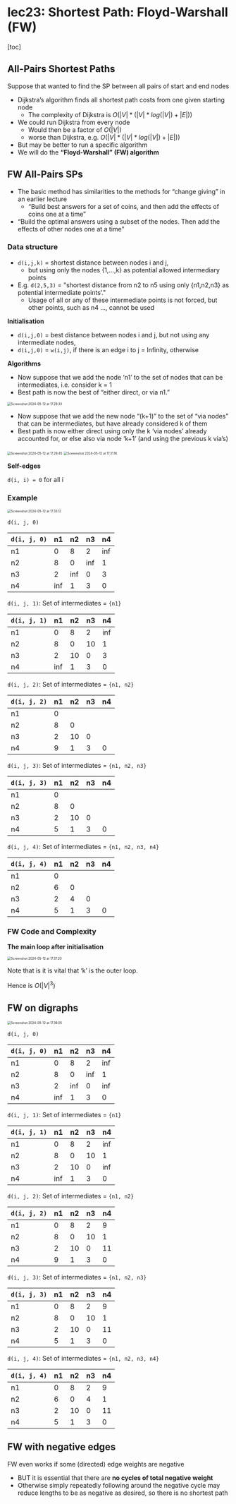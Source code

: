 # lec23: Shortest Path: Floyd-Warshall (FW)

[toc]

## All-Pairs Shortest Paths

Suppose that wanted to find the SP between all pairs of start and end nodes

-   Dijkstra’s algorithm finds all shortest path costs from one given starting node
    -   The complexity of Dijkstra is $O( |V| * (|V| * log(|V|) +|E|))$
-   We could run Dijkstra from every node
    -   Would then be a factor of $O( |V| )$ 
    -   worse than Dijkstra, e.g. $O( |V| * (|V| * log(|V|) +|E|))$
-   But may be better to run a specific algorithm
-   We will do the **“Floyd-Warshall” (FW) algorithm**

## FW All-Pairs SPs

-   The basic method has similarities to the methods for “change giving” in an earlier lecture
    -   “Build best answers for a set of coins, and then add the effects of coins one at a time”
-   “Build the optimal answers using a subset of the nodes. Then add the effects of other nodes one at a time”

### Data structure

-   `d(i,j,k)` = shortest distance between nodes i and j,
    -   but using only the nodes {1,…,k} as potential allowed intermediary points
-   E.g. `d(2,5,3)` = "shortest distance from n2 to n5 using only {n1,n2,n3} as potential intermediate points’."
    -   Usage of all or any of these intermediate points is not forced, but other points, such as n4 …, cannot be used

**Initialisation**

-   `d(i,j,0)` = best distance between nodes i and j, but not using any intermediate nodes,
-   `d(i,j,0)` = `w(i,j)`, if there is an edge i to j
                    = Infinity,  otherwise

**Algorithms**

-   Now suppose that we add the node ‘n1’ to the set of nodes that can be intermediates, i.e. consider k = 1
-   Best path is now the best of “either direct, or via n1.”

<img src="assets/Screenshot 2024-05-12 at 17.28.33.png" alt="Screenshot 2024-05-12 at 17.28.33" style="zoom:50%;" />

-   Now suppose that we add the new node “(k+1)” to the set of “via nodes” that can be intermediates, but have already considered k of them
-   Best path is now either direct using only the k ‘via nodes’ already accounted for, or else also via node ‘k+1’ (and using the previous k via’s)

<img src="assets/Screenshot 2024-05-12 at 17.29.45.png" alt="Screenshot 2024-05-12 at 17.29.45" style="zoom:50%;" />

<img src="assets/Screenshot 2024-05-12 at 17.31.16.png" alt="Screenshot 2024-05-12 at 17.31.16" style="zoom:50%;" />

**Self-edges**

`d(i, i) = 0` for all i

### Example

<img src="assets/Screenshot 2024-05-12 at 17.33.12.png" alt="Screenshot 2024-05-12 at 17.33.12" style="zoom:50%;" />

`d(i, j, 0)`

| `d(i, j, 0)` | n1   | n2   | n3   | n4   |
| ------------ | ---- | ---- | ---- | ---- |
| n1           | 0    | 8    | 2    | inf  |
| n2           | 8    | 0    | inf  | 1    |
| n3           | 2    | inf  | 0    | 3    |
| n4           | inf  | 1    | 3    | 0    |

`d(i, j, 1)`: Set of intermediates = `{n1}`

| `d(i, j, 1)` | n1   | n2   | n3   | n4   |
| ------------ | ---- | ---- | ---- | ---- |
| n1           | 0    | 8    | 2    | inf  |
| n2           | 8    | 0    | 10   | 1    |
| n3           | 2    | 10   | 0    | 3    |
| n4           | inf  | 1    | 3    | 0    |

`d(i, j, 2)`: Set of intermediates = `{n1, n2}`

| `d(i, j, 2)` | n1   | n2   | n3   | n4   |
| ------------ | ---- | ---- | ---- | ---- |
| n1           | 0    |      |      |      |
| n2           | 8    | 0    |      |      |
| n3           | 2    | 10   | 0    |      |
| n4           | 9    | 1    | 3    | 0    |

`d(i, j, 3)`: Set of intermediates = `{n1, n2, n3}`

| `d(i, j, 3)` | n1   | n2   | n3   | n4   |
| ------------ | ---- | ---- | ---- | ---- |
| n1           | 0    |      |      |      |
| n2           | 8    | 0    |      |      |
| n3           | 2    | 10   | 0    |      |
| n4           | 5    | 1    | 3    | 0    |

`d(i, j, 4)`: Set of intermediates = `{n1, n2, n3, n4}`

| `d(i, j, 4)` | n1   | n2   | n3   | n4   |
| ------------ | ---- | ---- | ---- | ---- |
| n1           | 0    |      |      |      |
| n2           | 6    | 0    |      |      |
| n3           | 2    | 4    | 0    |      |
| n4           | 5    | 1    | 3    | 0    |

### FW Code and Complexity

**The main loop after initialisation**

<img src="assets/Screenshot 2024-05-12 at 17.37.20.png" alt="Screenshot 2024-05-12 at 17.37.20" style="zoom:50%;" />

Note that is it is vital that ‘k’ is the outer loop.

Hence is $O( {|V|}^3 )$

## FW on digraphs

<img src="assets/Screenshot 2024-05-12 at 17.39.05.png" alt="Screenshot 2024-05-12 at 17.39.05" style="zoom:50%;" />

`d(i, j, 0)`

| `d(i, j, 0)` | n1   | n2   | n3   | n4   |
| ------------ | ---- | ---- | ---- | ---- |
| n1           | 0    | 8    | 2    | inf  |
| n2           | 8    | 0    | inf  | 1    |
| n3           | 2    | inf  | 0    | inf  |
| n4           | inf  | 1    | 3    | 0    |

`d(i, j, 1)`: Set of intermediates = `{n1}`

| `d(i, j, 1)` | n1   | n2   | n3   | n4   |
| ------------ | ---- | ---- | ---- | ---- |
| n1           | 0    | 8    | 2    | inf  |
| n2           | 8    | 0    | 10   | 1    |
| n3           | 2    | 10   | 0    | inf  |
| n4           | inf  | 1    | 3    | 0    |

`d(i, j, 2)`: Set of intermediates = `{n1, n2}`

| `d(i, j, 2)` | n1   | n2   | n3   | n4   |
| ------------ | ---- | ---- | ---- | ---- |
| n1           | 0    | 8    | 2    | 9    |
| n2           | 8    | 0    | 10   | 1    |
| n3           | 2    | 10   | 0    | 11   |
| n4           | 9    | 1    | 3    | 0    |

`d(i, j, 3)`: Set of intermediates = `{n1, n2, n3}`

| `d(i, j, 3)` | n1   | n2   | n3   | n4   |
| ------------ | ---- | ---- | ---- | ---- |
| n1           | 0    | 8    | 2    | 9    |
| n2           | 8    | 0    | 10   | 1    |
| n3           | 2    | 10   | 0    | 11   |
| n4           | 5    | 1    | 3    | 0    |

`d(i, j, 4)`: Set of intermediates = `{n1, n2, n3, n4}`

| `d(i, j, 4)` | n1   | n2   | n3   | n4   |
| ------------ | ---- | ---- | ---- | ---- |
| n1           | 0    | 8    | 2    | 9    |
| n2           | 6    | 0    | 4    | 1    |
| n3           | 2    | 10   | 0    | 11   |
| n4           | 5    | 1    | 3    | 0    |

## FW with negative edges

FW even works if some (directed) edge weights are negative

-   BUT it is essential that there are **no cycles of total negative weight**
-   Otherwise simply repeatedly following around the negative cycle may reduce lengths to be as negative as desired, so there is no shortest path







